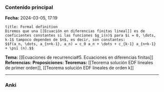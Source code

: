 ### Contenido principal

**Fecha:** 2024-03-05, 17:19

```ad-formal
title: Formal definition
Diremos que una [[Ecuación en diferencias finitas lineal]] es de coeficientes constantes si las funciones $g_i(n)$ para $i = 0, \dots, k-1$ tampoco dependen de $n$, es decir, son constantes:
$$f(a_n, \dots, a_{n+k-1}, a_n) = c_0 a_n + \dots + c_{k-1} a_{n+k-1} + \psi (n).$$

```

**Tema:** [[Ecuaciones de recurrencia#5. Ecuaciones en diferencias finitas]]
**Referencias:**
**Proposiciones:**
**Teoremas:** [[Teorema solución EDF lineales de primer orden]], [[Teorema solución EDF lineales de orden k]]

---
### Anki
